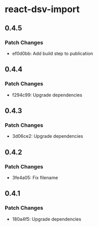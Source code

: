 # react-dsv-import

## 0.4.5

### Patch Changes

- ef0d0bb: Add build step to publication

## 0.4.4

### Patch Changes

- f294c99: Upgrade dependencies

## 0.4.3

### Patch Changes

- 3d06ce2: Upgrade dependencies

## 0.4.2

### Patch Changes

- 3fe4a05: Fix filename

## 0.4.1

### Patch Changes

- 180a4f5: Upgrade dependencies
